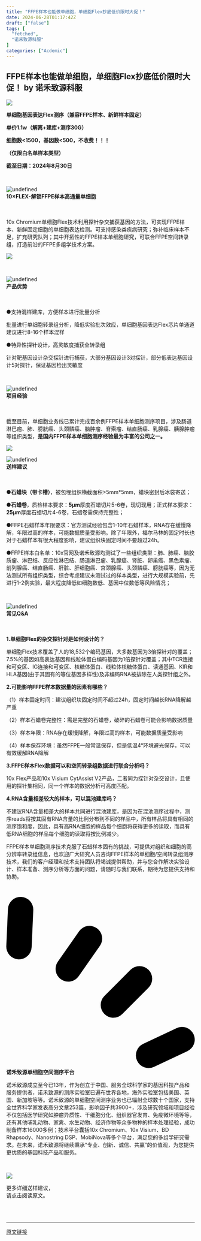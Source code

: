 ```yaml
---
title: "FFPE样本也能做单细胞，单细胞Flex抄底低价限时大促！"
date: 2024-06-28T01:17:42Z
draft: ["false"]
tags: [
  "fetched",
  "诺禾致源科服"
]
categories: ["Acdemic"]
---
```

FFPE样本也能做单细胞，单细胞Flex抄底低价限时大促！ by 诺禾致源科服
------
<div><section data-role="outer" label="edit by 135editor"><section data-role="paragraph"><p><img data-ratio="0.1111111111111111" data-src="https://mmbiz.qpic.cn/mmbiz_gif/GA5icTmTdCwiahbia1icoW95tGUBDwoON4nlC9KP80hjLbiafwwjJrGzNqWMJicL1WSicw9iaibGBeJicUwV6UlrpfOQze6w/640?wx_fmt=gif&amp;wxfrom=13&amp;wx_lazy=1&amp;tp=wxpic" data-w="900" src="https://mmbiz.qpic.cn/mmbiz_gif/GA5icTmTdCwiahbia1icoW95tGUBDwoON4nlC9KP80hjLbiafwwjJrGzNqWMJicL1WSicw9iaibGBeJicUwV6UlrpfOQze6w/640?wx_fmt=gif&amp;wxfrom=13&amp;wx_lazy=1&amp;tp=wxpic"></p><p><span><span><strong><span><strong>单细胞基因</strong></span></strong></span></span><span><span><strong><span><strong>表达</strong><strong>Flex测序（兼容FFPE样本</strong></span></strong><strong><span><strong>、新鲜样本固定</strong></span></strong><strong><span><strong>）</strong></span></strong></span></span></p><p><span><strong><span><strong>单价</strong><strong>1.1w（解离+建库+测序30G）</strong></span></strong></span></p><p><span><strong><span><strong>细胞数</strong><strong>&lt;1500，基因数&lt;500，不收费！！！</strong></span></strong></span></p><p><span><strong><span>（仅限白名单样本类型）</span></strong></span></p><p><span><strong><span><strong>截至日期：</strong><strong>2024年8月30日</strong></span></strong></span></p><p><span><strong><span><strong><br></strong></span></strong></span></p><section data-role="title" data-tools="135编辑器" data-id="144827"><section><section><section><section><section><img data-cropselx1="0" data-cropselx2="40" data-cropsely1="0" data-cropsely2="40" data-imgfileid="503398093" data-ratio="1" data-src="https://mmbiz.qpic.cn/sz_mmbiz_gif/GA5icTmTdCwiaP55oGumcNqoQiaM700SPOyY9wmfTfYVqBjfibh0AIrUkd9tBKxBWFYsIxMzvtm5ibnfGb0ogbicOCvQ/640?wx_fmt=gif&amp;from=appmsg" data-type="png" data-w="240" data-width="100%" title="undefined" src="https://mmbiz.qpic.cn/sz_mmbiz_gif/GA5icTmTdCwiaP55oGumcNqoQiaM700SPOyY9wmfTfYVqBjfibh0AIrUkd9tBKxBWFYsIxMzvtm5ibnfGb0ogbicOCvQ/640?wx_fmt=gif&amp;from=appmsg"></section></section><section><section><section><span><strong data-brushtype="text">10×FLEX-解锁FFPE样本高通量单细胞</strong></span></section></section><section data-width="100%"><br></section></section></section><section><section><br></section></section></section></section></section><p><span>10x Chromium单细胞Flex技术利用探针杂交捕获基因的方法，可实现FFPE样本、新鲜固定细胞的单细胞表达检测。可支持感染类疾病研究；弥补临床样本不足，扩充研究队列；其中开拓性的FFPE样本单细胞研究，可联合FFPE空间转录组，打造前沿的FFPE多组学技术方案。</span></p><section><section><section><section><section><p><img data-imgfileid="503398098" data-ratio="0.26944444444444443" data-s="300,640" data-src="https://mmbiz.qpic.cn/sz_mmbiz_png/GA5icTmTdCwj5lqcBUzecyc69RuI3dDKic1GgR4r6dGwjqrKU9FYva7takibycicOfoic76H6ZhusECBuiaicxWsqibmsA/640?wx_fmt=png&amp;from=appmsg" data-type="png" data-w="1080" src="https://mmbiz.qpic.cn/sz_mmbiz_png/GA5icTmTdCwj5lqcBUzecyc69RuI3dDKic1GgR4r6dGwjqrKU9FYva7takibycicOfoic76H6ZhusECBuiaicxWsqibmsA/640?wx_fmt=png&amp;from=appmsg"></p><p><br></p><section data-role="title" data-tools="135编辑器" data-id="144827"><section><section><section><section><section><img data-cropselx1="0" data-cropselx2="40" data-cropsely1="0" data-cropsely2="40" data-imgfileid="503398089" data-ratio="1" data-src="https://mmbiz.qpic.cn/sz_mmbiz_gif/GA5icTmTdCwiaP55oGumcNqoQiaM700SPOyY9wmfTfYVqBjfibh0AIrUkd9tBKxBWFYsIxMzvtm5ibnfGb0ogbicOCvQ/640?wx_fmt=gif&amp;from=appmsg" data-type="png" data-w="240" data-width="100%" title="undefined" src="https://mmbiz.qpic.cn/sz_mmbiz_gif/GA5icTmTdCwiaP55oGumcNqoQiaM700SPOyY9wmfTfYVqBjfibh0AIrUkd9tBKxBWFYsIxMzvtm5ibnfGb0ogbicOCvQ/640?wx_fmt=gif&amp;from=appmsg"></section></section><section><section><section><span><strong data-brushtype="text">产品优势</strong></span></section></section><section data-width="100%"><br></section></section></section><section><section><br></section></section></section></section></section></section></section></section></section></section><p><span>●支持混样建库，方便样本进行批量分析</span></p><p><span>批量进行单细胞转录组分析，降低实验批次效应，单细胞基因表达Flex芯片单通道建议进行8-16个样本混样</span></p><p><span>●特异性探针设计，高灵敏度捕获全转录组</span></p><p><span>针对靶基因设计杂交探针进行捕获，大部分基因设计3对探针，部分低表达基因设计5对探针，保证基因检出灵敏度</span></p><p><span><br></span></p><section data-role="title" data-tools="135编辑器" data-id="144827"><section><section><section><section><section><img data-imgfileid="503398091" data-ratio="1" data-src="https://mmbiz.qpic.cn/sz_mmbiz_png/GA5icTmTdCwj5lqcBUzecyc69RuI3dDKic4nPNCSMGXOP9KfGMvE4Fia7xnnhQwHGul62JqHaUicEbwwtibibKtRUzcg/640?wx_fmt=png&amp;from=appmsg" data-type="png" data-w="120" data-width="100%" title="undefined" src="https://mmbiz.qpic.cn/sz_mmbiz_png/GA5icTmTdCwj5lqcBUzecyc69RuI3dDKic4nPNCSMGXOP9KfGMvE4Fia7xnnhQwHGul62JqHaUicEbwwtibibKtRUzcg/640?wx_fmt=png&amp;from=appmsg"></section></section><section><section><section><span><strong data-brushtype="text">项目经验</strong></span></section></section><section data-width="100%"><br></section></section></section><section><section><br></section></section></section></section></section><p><span><span>截至目前，单细胞业务线已累计完成百余例FFPE样本单细胞测序项目，涉及肠道淋巴瘤、肺、膀胱癌、头颈鳞癌、脑肿瘤、脊索瘤、结直肠癌、乳腺癌、胰腺肿瘤等组织类型，</span><span><strong><span><strong>是国内</strong><strong>FFPE样本单细胞测序经验最为丰富的公司</strong></span></strong><strong><span><strong>之一</strong></span></strong></span><strong><span><strong>。</strong></span></strong></span></p><p><img data-galleryid="" data-imgfileid="503398104" data-ratio="1.086111111111111" data-s="300,640" data-src="https://mmbiz.qpic.cn/sz_mmbiz_jpg/GA5icTmTdCwj5lqcBUzecyc69RuI3dDKic01wBNkv18DKiaAKPibW71nkhiaSicibUibABicNO4iaSRHO35ykIauUb0gkMOg/640?wx_fmt=jpeg&amp;from=appmsg" data-type="jpeg" data-w="1080" src="https://mmbiz.qpic.cn/sz_mmbiz_jpg/GA5icTmTdCwj5lqcBUzecyc69RuI3dDKic01wBNkv18DKiaAKPibW71nkhiaSicibUibABicNO4iaSRHO35ykIauUb0gkMOg/640?wx_fmt=jpeg&amp;from=appmsg"></p><p><span><strong><span></span></strong></span></p><section data-role="title" data-tools="135编辑器" data-id="144827"><section><section><section><section><section><img data-cropselx1="0" data-cropselx2="40" data-cropsely1="0" data-cropsely2="40" data-imgfileid="503398090" data-ratio="1" data-src="https://mmbiz.qpic.cn/sz_mmbiz_gif/GA5icTmTdCwiaP55oGumcNqoQiaM700SPOyY9wmfTfYVqBjfibh0AIrUkd9tBKxBWFYsIxMzvtm5ibnfGb0ogbicOCvQ/640?wx_fmt=gif&amp;from=appmsg" data-type="png" data-w="240" data-width="100%" title="undefined" src="https://mmbiz.qpic.cn/sz_mmbiz_gif/GA5icTmTdCwiaP55oGumcNqoQiaM700SPOyY9wmfTfYVqBjfibh0AIrUkd9tBKxBWFYsIxMzvtm5ibnfGb0ogbicOCvQ/640?wx_fmt=gif&amp;from=appmsg"></section></section><section><section><section><span><strong data-brushtype="text">送样建议</strong></span></section></section><section data-width="100%"><br></section></section></section><section><section><br></section></section></section></section></section><p><span>●</span><span><strong><span>石蜡块（带卡槽）</span></strong></span><span>，被包埋组织横截面积&gt;5mm*5mm，蜡块密封后冰袋寄送；</span></p><p><span>●</span><span><strong><span>石蜡卷</span></strong></span><span>，质检样本要求：</span><span><strong><span>5µm</span></strong></span><span>厚度石蜡切片5-6卷，现切现用；正式样本要求：</span><span><strong><span>25µm</span></strong></span><span>厚度石蜡切片4-6卷，石蜡卷需保持完整性；</span></p><p><span>●FFPE石蜡样本年限要求：官方测试经验包含1-10年石蜡样本，RNA存在缓慢降解，年限过高的样本，可能数据质量受影响。除了年限外，福尔马林的固定时长也对于石蜡样本有很大程度影响，建议组织块固定时间不要超过24h。</span></p><p><span>●FFPE样本白名单：10x官网及诺禾致源均测试了一些组织类型：肺、肺癌、脑胶质瘤、淋巴结、反应性淋巴结、肠道淋巴瘤、乳腺癌、肾脏、卵巢癌、黑色素瘤、前列腺癌、结直肠癌、肝脏、肝细胞癌、宫颈腺癌、头颈鳞癌、膀胱癌等，因为无法测试所有组织类型，综合考虑建议未测试过的样本类型，进行大规模实验前，先进行1-2例实验，最大程度降低如细胞数低、基因中位数低等风险情况；</span></p><p><span><br></span></p><section data-role="title" data-tools="135编辑器" data-id="144827"><section><section><section><section><section><img data-imgfileid="503398092" data-ratio="1" data-src="https://mmbiz.qpic.cn/sz_mmbiz_png/GA5icTmTdCwj5lqcBUzecyc69RuI3dDKic4nPNCSMGXOP9KfGMvE4Fia7xnnhQwHGul62JqHaUicEbwwtibibKtRUzcg/640?wx_fmt=png&amp;from=appmsg" data-type="png" data-w="120" data-width="100%" title="undefined" src="https://mmbiz.qpic.cn/sz_mmbiz_png/GA5icTmTdCwj5lqcBUzecyc69RuI3dDKic4nPNCSMGXOP9KfGMvE4Fia7xnnhQwHGul62JqHaUicEbwwtibibKtRUzcg/640?wx_fmt=png&amp;from=appmsg"></section></section><section><section><section><span><strong data-brushtype="text">常见Q&amp;A</strong></span></section></section><section data-width="100%"><br></section></section></section><section><section><br></section></section></section></section></section><p><span><strong><span>1.单细胞Flex的杂交探针对是如何设计的？</span></strong></span></p><p><span>单细胞Flex技术覆盖了人的18,532个编码基因，大多数基因为3倍探针对的覆盖；7.5%的基因如高表达基因和线粒体蛋白编码基因为1倍探针对覆盖；其中TCR连接和可变区、IG连接和可变区、核糖体蛋白、线粒体核糖体蛋白、读通基因、KIR和HLA基因(由于其固有的等位基因多样性)及非编码RNA被排除在人类探针组之外。</span></p><p><span><strong><span>2.可能影响FFPE样本数据量的因素有哪些？</span></strong></span></p><p><span>（1）样本固定时间：建议组织块固定时间不超过24h，固定时间越长RNA降解越严重</span></p><p><span>（2）样本石蜡卷完整性：需是完整的石蜡卷，破碎的石蜡卷可能会影响数据质量</span></p><p><span>（3）样本年限：RNA存在缓慢降解，年限过高的样本，可能数据质量受影响</span></p><p><span>（4）样本保存环境：虽然FFPE一般常温保存，但是低温4°环境避光保存，可以有效缓解RNA降解</span></p><p><span><strong><span>3.FFPE样本Flex数据可以和空间转录组数据进行联合分析吗？</span></strong></span></p><p><span>10x Flex产品和10x Visium CytAssist V2产品，二者同为探针对杂交设计，且使用的探针集相同，同一个样本的数据分析可高度匹配。</span></p><p><span><strong><span>4.RNA含量相差较大的样本，可以混池建库吗？</span></strong></span></p><p><span>不建议RNA含量相差大的样本共同进行混池建库，是因为在混池测序过程中，测序reads将按其固有RNA含量的比例分布到不同的样品中，所有样品将具有相同的测序饱和度，因此，具有高RNA细胞的样品每个细胞将获得更多的读取，而具有低RNA细胞的样品每个细胞的读取将按比例减少。</span></p><p><span>FFPE样本单细胞测序技术克服了石蜡样本固有的挑战，可提供对组织和细胞的高分辨率转录组信息，也欢迎广大研究人员咨询FFPE样本的单细胞/空间转录组测序技术，我们的客户经理和技术支持团队将竭诚提供帮助，并与您合作解决实验设计、样本准备、测序分析等方面的问题，请随时与我们联系，期待为您提供支持和协助。</span></p><p><br></p><section data-tools="135编辑器" data-id="129544"><section><section><section><section><section><svg xmlns="http://www.w3.org/2000/svg" viewbox="0 0 107.63 97.58"><rect x="0.47" y="-0.01" width="14.49" height="35.62" rx="7.25" transform="translate(0.8 -0.32) rotate(2.54)"></rect><rect x="34.22" y="14.6" width="14.49" height="35.62" rx="7.25" transform="translate(26.1 -17.92) rotate(35.01)"></rect><rect x="61.39" y="36.34" width="14.49" height="35.62" rx="7.25" transform="translate(58.39 -32.67) rotate(45)"></rect><rect x="83.57" y="68.03" width="14.49" height="35.62" rx="7.25" transform="translate(130.02 -32.82) rotate(64.89)"></rect></svg></section></section><section><span><strong data-brushtype="text">诺禾致源单细胞空间测序平台</strong></span></section></section></section><section><section><section data-autoskip="1"><p><span>诺禾致源成立至今已13年，作为创立于中国、服务全球科学家的基因科技产品和服务提供者，诺禾致源的测序实验室已遍布世界各地，海外实验室包括美国、英国、新加坡等等。诺禾致源的单细胞空间测序业务也已辐射全球数十个国家，支持全世界科学家发表高分文章253篇，影响因子共3900+，涉及研究领域和项目经验不仅包括医学研究如肿瘤异质性、干细胞分化、组织器官发育、免疫微环境等等，还有其他哺乳动物、家禽、水生动物、经济作物等众多物种的样本处理经验，成功制备样本16000多例；技术平台囊括10x Chromium、10x Visium、BD Rhapsody、Nanostring DSP、MobiNova等多个平台，满足您的多组学研究需求。在未来，诺禾致源将继续秉承“专业、创新、诚信、共赢”的价值观，为您提供更优质的基因科技产品和服务。</span></p></section></section></section></section></section><p><br></p></section></section><p><img data-imgfileid="503398100" data-ratio="0.49666666666666665" data-src="https://mmbiz.qpic.cn/sz_mmbiz_gif/GA5icTmTdCwhvpeWlJSUC7bNK7vjmTnIuaLuttAKNq9ZSr3RF2w2JkjrttWDOCPbMokMWo2VoyQJiarfZDy8Yu5A/640?wx_fmt=gif&amp;wxfrom=5&amp;wx_lazy=1&amp;wx_co=1&amp;tp=webp" data-w="900" src="https://mmbiz.qpic.cn/sz_mmbiz_gif/GA5icTmTdCwhvpeWlJSUC7bNK7vjmTnIuaLuttAKNq9ZSr3RF2w2JkjrttWDOCPbMokMWo2VoyQJiarfZDy8Yu5A/640?wx_fmt=gif&amp;wxfrom=5&amp;wx_lazy=1&amp;wx_co=1&amp;tp=webp"></p><section data-role="paragraph"><section data-role="paragraph" data-id="91490" data-tools="135编辑器"><section><section data-width="100%"><section><section><section><section data-brushtype="text"><p><span>更多详细送样建议，<br>请点击阅读原文。</span></p></section></section></section><section><section><br></section><section><br></section></section></section></section></section></section></section><p><mp-style-type data-value="3"></mp-style-type></p></div>  
<hr>
<a href="https://mp.weixin.qq.com/s/kwQ7ALvqBCyDQUbcu39j5g",target="_blank" rel="noopener noreferrer">原文链接</a>
